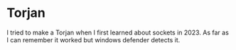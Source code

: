 # Torjan
I tried to make a Torjan when I first learned about sockets in 2023. As far as I can remember it worked but windows defender detects it.

